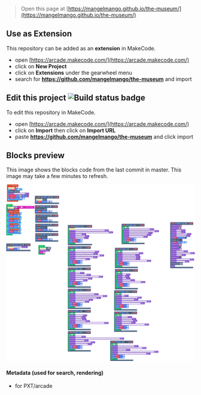  


> Open this page at [https://mangelmango.github.io/the-museum/](https://mangelmango.github.io/the-museum/)

## Use as Extension

This repository can be added as an **extension** in MakeCode.

* open [https://arcade.makecode.com/](https://arcade.makecode.com/)
* click on **New Project**
* click on **Extensions** under the gearwheel menu
* search for **https://github.com/mangelmango/the-museum** and import

## Edit this project ![Build status badge](https://github.com/mangelmango/the-museum/workflows/MakeCode/badge.svg)

To edit this repository in MakeCode.

* open [https://arcade.makecode.com/](https://arcade.makecode.com/)
* click on **Import** then click on **Import URL**
* paste **https://github.com/mangelmango/the-museum** and click import

## Blocks preview

This image shows the blocks code from the last commit in master.
This image may take a few minutes to refresh.

![A rendered view of the blocks](https://github.com/mangelmango/the-museum/raw/master/.github/makecode/blocks.png)

#### Metadata (used for search, rendering)

* for PXT/arcade
<script src="https://makecode.com/gh-pages-embed.js"></script><script>makeCodeRender("{{ site.makecode.home_url }}", "{{ site.github.owner_name }}/{{ site.github.repository_name }}");</script>
